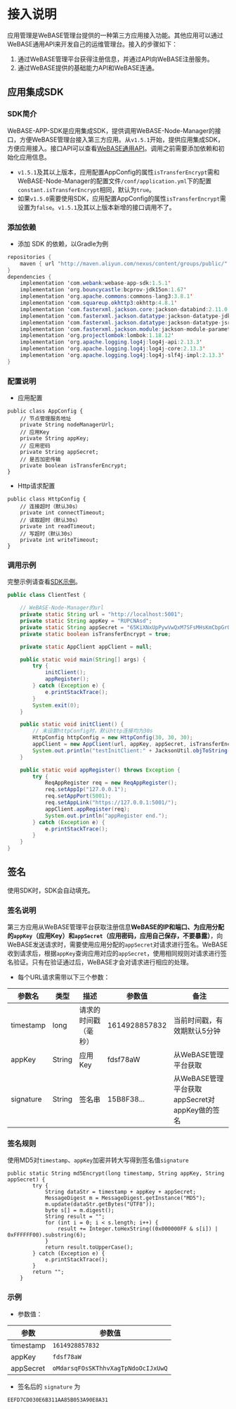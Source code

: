 # 接入说明

应用管理是WeBASE管理台提供的一种第三方应用接入功能。其他应用可以通过WeBASE通用API来开发自己的运维管理台。接入的步骤如下：

1. 通过WeBASE管理平台获得注册信息，并通过API向WeBASE注册服务。
2. 通过WeBASE提供的基础能力API和WeBASE连通。


## 应用集成SDK

### SDK简介
WeBASE-APP-SDK是应用集成SDK，提供调用WeBASE-Node-Manager的接口，方便WeBASE管理台接入第三方应用。
​	从`v1.5.1`开始，提供应用集成SDK，方便应用接入。接口API可以查看[WeBASE通用API](./api.html)。调用之前需要添加依赖和初始化应用信息。

- `v1.5.1`及其以上版本，应用配置AppConfig的属性`isTransferEncrypt`需和WeBASE-Node-Manager的配置文件`/conf/application.yml`下的配置`constant.isTransferEncrypt`相同，默认为`true`。
- 如果`v1.5.0`需要使用SDK，应用配置AppConfig的属性`isTransferEncrypt`需设置为`false`。`v1.5.1`及其以上版本新增的接口调用不了。

### 添加依赖

- 添加 SDK 的依赖，以Gradle为例

```java
repositories {
    maven { url "http://maven.aliyun.com/nexus/content/groups/public/" }
}
dependencies {
    implementation 'com.webank:webase-app-sdk:1.5.1'
    implementation 'org.bouncycastle:bcprov-jdk15on:1.67'
    implementation 'org.apache.commons:commons-lang3:3.8.1'
    implementation 'com.squareup.okhttp3:okhttp:4.8.1'
    implementation 'com.fasterxml.jackson.core:jackson-databind:2.11.0'
    implementation 'com.fasterxml.jackson.datatype:jackson-datatype-jdk8:2.11.0'
    implementation 'com.fasterxml.jackson.datatype:jackson-datatype-jsr310:2.11.0'
    implementation 'com.fasterxml.jackson.module:jackson-module-parameter-names:2.11.0'
    implementation 'org.projectlombok:lombok:1.18.12'
    implementation 'org.apache.logging.log4j:log4j-api:2.13.3'
    implementation 'org.apache.logging.log4j:log4j-core:2.13.3'
    implementation 'org.apache.logging.log4j:log4j-slf4j-impl:2.13.3'
}
```

### 配置说明

- 应用配置

```
public class AppConfig {
    // 节点管理服务地址
    private String nodeManagerUrl;
    // 应用Key
    private String appKey;
    // 应用密码
    private String appSecret;
    // 是否加密传输
    private boolean isTransferEncrypt;
}
```

- Http请求配置

```
public class HttpConfig {
	// 连接超时（默认30s）
    private int connectTimeout;
    // 读取超时（默认30s）
    private int readTimeout;
    // 写超时（默认30s）
    private int writeTimeout;
}
```

### 调用示例

完整示例请查看[SDK示例](https://github.com/WeBankFinTech/WeBASE-APP-SDK/blob/main/src/test/java/com/webank/webase/app/sdk/ClientTest.java)。

```java
public class ClientTest {

    // WeBASE-Node-Manager的url
    private static String url = "http://localhost:5001";
    private static String appKey = "RUPCNAsd";
    private static String appSecret = "65KiXNxUpPywVwQxM7SFsMHsKmCbpGrQ";
    private static boolean isTransferEncrypt = true;

    private static AppClient appClient = null;

    public static void main(String[] args) {
        try {
            initClient();
            appRegister();
        } catch (Exception e) {
            e.printStackTrace();
        }
        System.exit(0);
    }

    public static void initClient() {
        // 未设置httpConfig时，默认http连接均为30s
        HttpConfig httpConfig = new HttpConfig(30, 30, 30);
        appClient = new AppClient(url, appKey, appSecret, isTransferEncrypt, httpConfig);
        System.out.println("testInitClient:" + JacksonUtil.objToString(appClient));
    }

    public static void appRegister() throws Exception {
        try {
            ReqAppRegister req = new ReqAppRegister();
            req.setAppIp("127.0.0.1");
            req.setAppPort(5001);
            req.setAppLink("https://127.0.0.1:5001/");
            appClient.appRegister(req);
            System.out.println("appRegister end.");
        } catch (Exception e) {
            e.printStackTrace();
        }
    }
}
```

## 签名
使用SDK时，SDK会自动填充。

### 签名说明

第三方应用从WeBASE管理平台获取注册信息**WeBASE的IP和端口、为应用分配的`appKey`（应用Key）和`appSecret`（应用密码，应用自己保存，不要暴露）**，向WeBASE发送请求时，需要使用应用分配的`appSecret`对请求进行签名。WeBASE收到请求后，根据`appKey`查询应用对应的`appSecret`，使用相同规则对请求进行签名验证。只有在验证通过后，WeBASE才会对请求进行相应的处理。

* 每个URL请求需带以下三个参数：

| 参数名    | 类型   | 描述                 | 参数值        | 备注                                          |
| --------- | ------ | -------------------- | ------------- | --------------------------------------------- |
| timestamp | long   | 请求的时间戳（毫秒） | 1614928857832 | 当前时间戳，有效期默认5分钟                   |
| appKey    | String | 应用Key              | fdsf78aW      | 从WeBASE管理平台获取                          |
| signature | String | 签名串               | 15B8F38...    | 从WeBASE管理平台获取appSecret对appKey做的签名 |

### 签名规则

使用MD5对`timestamp`、`appKey`加密并转大写得到签名值`signature`

```
public static String md5Encrypt(long timestamp, String appKey, String appSecret) {
        try {
            String dataStr = timestamp + appKey + appSecret;
            MessageDigest m = MessageDigest.getInstance("MD5");
            m.update(dataStr.getBytes("UTF8"));
            byte s[] = m.digest();
            String result = "";
            for (int i = 0; i < s.length; i++) {
                result += Integer.toHexString((0x000000FF & s[i]) | 0xFFFFFF00).substring(6);
            }
            return result.toUpperCase();
        } catch (Exception e) {
            e.printStackTrace();
        }
        return "";
    }
```

### 示例

* 参数值：

| 参数      | 参数值                             |
| --------- | ---------------------------------- |
| timestamp | `1614928857832`                    |
| appKey    | `fdsf78aW`                         |
| appSecret | `oMdarsqFOsSKThhvXagTpNdoOcIJxUwQ` |

* 签名后的 `signature` 为

```Bash
EEFD7CD030E6B311AA85B053A90E8A31
```